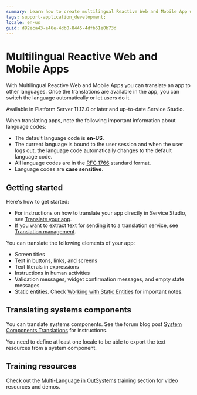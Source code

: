 ```yaml
---
summary: Learn how to create multilingual Reactive Web and Mobile App with OutSystems.
tags: support-application_development;
locale: en-us
guid: d92eca43-e46e-4db0-8445-4dfb51e0b73d
---
```


# Multilingual Reactive Web and Mobile Apps

With Multilingual Reactive Web and Mobile Apps you can translate an app to other languages. Once the translations are available in the app, you can switch the language automatically or let users do it.

<div class="info" markdown="1">

Available in Platform Server 11.12.0 or later and up-to-date Service Studio.

</div>

When translating apps, note the following important information about language codes:

* The default language code is **en-US**.
* The current language is bound to the user session and when the user logs out, the language code automatically changes to the default language code.
* All language codes are in the [RFC 1766](https://tools.ietf.org/html/rfc1766) standard format.
* Language codes are **case sensitive**.

## Getting started

Here's how to get started:

* For instructions on how to translate your app directly in Service Studio, see [Translate your app](translate-your-app.md).
* If you want to extract text for sending it to a translation service, see [Translation management](translation-management.md).

You can translate the following elements of your app:

* Screen titles
* Text in buttons, links, and screens
* Text literals in expressions
* Instructions in human activities
* Validation messages, widget confirmation messages, and empty state messages
* Static entities. Check [Working with Static Entities](translate-your-app.md#working-with-static-entities) for important notes.

## Translating systems components

You can translate systems components. See the forum blog post [System Components Translations](https://www.outsystems.com/forums/discussion/10760/system-components-translations/) for instructions. 

<div class="info" markdown="">

You need to define at least one locale to be able to export the text resources from a system component.

</div>

## Training resources

Check out the [Multi-Language in OutSystems](https://www.outsystems.com/training/courses/182/multi-language-in-outsystems/) training section for video resources and demos.
